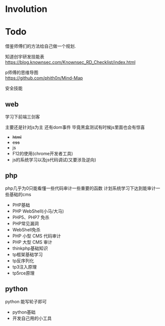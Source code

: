 # Involution
# Todo
借鉴师傅们的方法给自己做一个规划.

知道创宇研发技能表  
https://blog.knownsec.com/Knownsec_RD_Checklist/index.html   

p师傅的思维导图   
https://github.com/phith0n/Mind-Map  

安全技能

web
----------------------------------------------------------------------

学习下前端三剑客

主要还是针对js为主 还有dom事件
毕竟黑盒测试有时候js里面也会有惊喜
*    ~~html~~
*    ~~css~~
*    js
*    F12的使用(chrome开发者工具)
*    js的系统学习以及js代码调试(又要涉及逆向)

php
---------------------------------------------------------
php几乎为0只能看懂一些代码审计一些重要的函数
计划系统学习下达到能审计一些基础的cms  

*    PHP基础
*    PHP WebShell(小马/大马)
*    PHP5、PHP7 免杀
*    PHP常见漏洞
*    WebShell免杀
*    PHP 小型 CMS 代码审计
*    PHP 大型 CMS 审计
*    thinkphp基础知识
*    tp框架基础学习
*    tp反序列化
*    tp3注入原理
*    tp5rce原理

python
---------------------------------------------------------
python
能写轮子即可  

*    python基础
*    开发自己用的小工具
